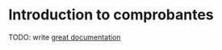 # Introduction to comprobantes

TODO: write [great documentation](http://jacobian.org/writing/great-documentation/what-to-write/)
